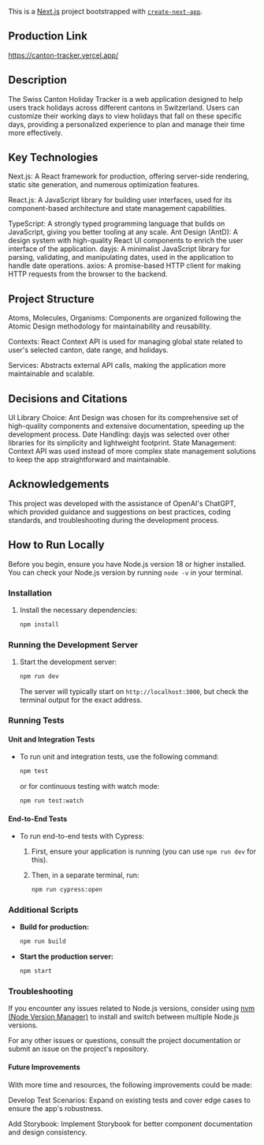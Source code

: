 This is a [Next.js](https://nextjs.org/) project bootstrapped with [`create-next-app`](https://github.com/vercel/next.js/tree/canary/packages/create-next-app).

## Production Link

https://canton-tracker.vercel.app/

## Description

The Swiss Canton Holiday Tracker is a web application designed to help users track holidays across different cantons in Switzerland. Users can customize their working days to view holidays that fall on these specific days, providing a personalized experience to plan and manage their time more effectively.

## Key Technologies

Next.js: A React framework for production, offering server-side rendering, static site generation, and numerous optimization features.

React.js: A JavaScript library for building user interfaces, used for its component-based architecture and state management capabilities.

TypeScript: A strongly typed programming language that builds on JavaScript, giving you better tooling at any scale.
Ant Design (AntD): A design system with high-quality React UI components to enrich the user interface of the application.
dayjs: A minimalist JavaScript library for parsing, validating, and manipulating dates, used in the application to handle date operations.
axios: A promise-based HTTP client for making HTTP requests from the browser to the backend.

## Project Structure

Atoms, Molecules, Organisms: Components are organized following the Atomic Design methodology for maintainability and reusability.

Contexts: React Context API is used for managing global state related to user's selected canton, date range, and holidays.

Services: Abstracts external API calls, making the application more maintainable and scalable.

## Decisions and Citations

UI Library Choice: Ant Design was chosen for its comprehensive set of high-quality components and extensive documentation, speeding up the development process.
Date Handling: dayjs was selected over other libraries for its simplicity and lightweight footprint.
State Management: Context API was used instead of more complex state management solutions to keep the app straightforward and maintainable.

## Acknowledgements

This project was developed with the assistance of OpenAI's ChatGPT, which provided guidance and suggestions on best practices, coding standards, and troubleshooting during the development process.

## How to Run Locally

Before you begin, ensure you have Node.js version 18 or higher installed. You can check your Node.js version by running `node -v` in your terminal.

### Installation

1. Install the necessary dependencies:

   ```bash
   npm install
   ```

### Running the Development Server

1. Start the development server:

   ```bash
   npm run dev
   ```

   The server will typically start on `http://localhost:3000`, but check the terminal output for the exact address.

### Running Tests

#### Unit and Integration Tests

-  To run unit and integration tests, use the following command:

   ```bash
   npm test
   ```

   or for continuous testing with watch mode:

   ```bash
   npm run test:watch
   ```

#### End-to-End Tests

-  To run end-to-end tests with Cypress:

   1. First, ensure your application is running (you can use `npm run dev` for this).
   2. Then, in a separate terminal, run:

      ```bash
      npm run cypress:open
      ```

### Additional Scripts

-  **Build for production:**

   ```bash
   npm run build
   ```

-  **Start the production server:**

   ```bash
   npm start
   ```

### Troubleshooting

If you encounter any issues related to Node.js versions, consider using [nvm (Node Version Manager)](https://github.com/nvm-sh/nvm) to install and switch between multiple Node.js versions.

For any other issues or questions, consult the project documentation or submit an issue on the project's repository.

#### Future Improvements

With more time and resources, the following improvements could be made:

Develop Test Scenarios: Expand on existing tests and cover edge cases to ensure the app's robustness.

Add Storybook: Implement Storybook for better component documentation and design consistency.

 
